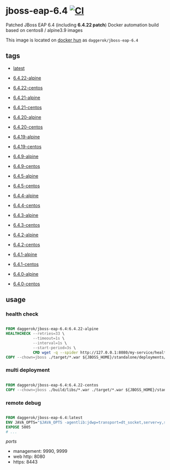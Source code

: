 # jboss-eap-6.4 [![CI](https://github.com/daggerok/jboss-eap-6.4/actions/workflows/ci.yaml/badge.svg)](https://github.com/daggerok/jboss-eap-6.4/actions/workflows/ci.yaml)
Patched JBoss EAP 6.4 (including __6.4.22 patch__) Docker automation build based on centos8 / alpine3.9 images

This image is located on [docker hun](https://hub.docker.com/r/daggerok/jboss-eap-6.4/) as `daggerok/jboss-eap-6.4`

## tags

- [latest](https://github.com/daggerok/jboss-eap-6.4/blob/master/Dockerfile)

- [6.4.22-alpine](https://github.com/daggerok/jboss-eap-6.4/blob/6.4.22-alpine/Dockerfile)
- [6.4.22-centos](https://github.com/daggerok/jboss-eap-6.4/blob/6.4.22-centos/Dockerfile)

- [6.4.21-alpine](https://github.com/daggerok/jboss-eap-6.4/blob/6.4.21-alpine/Dockerfile)
- [6.4.21-centos](https://github.com/daggerok/jboss-eap-6.4/blob/6.4.21-centos/Dockerfile)

- [6.4.20-alpine](https://github.com/daggerok/jboss-eap-6.4/blob/6.4.20-alpine/Dockerfile)
- [6.4.20-centos](https://github.com/daggerok/jboss-eap-6.4/blob/6.4.20-centos/Dockerfile)

- [6.4.19-alpine](https://github.com/daggerok/jboss-eap-6.4/blob/6.4.19-alpine/Dockerfile)
- [6.4.19-centos](https://github.com/daggerok/jboss-eap-6.4/blob/6.4.19-centos/Dockerfile)

- [6.4.9-alpine](https://github.com/daggerok/jboss-eap-6.4/blob/6.4.9-alpine/Dockerfile)
- [6.4.9-centos](https://github.com/daggerok/jboss-eap-6.4/blob/6.4.9-centos/Dockerfile)

- [6.4.5-alpine](https://github.com/daggerok/jboss-eap-6.4/blob/6.4.5-alpine/Dockerfile)
- [6.4.5-centos](https://github.com/daggerok/jboss-eap-6.4/blob/6.4.5-centos/Dockerfile)

- [6.4.4-alpine](https://github.com/daggerok/jboss-eap-6.4/blob/6.4.4-alpine/Dockerfile)
- [6.4.4-centos](https://github.com/daggerok/jboss-eap-6.4/blob/6.4.4-centos/Dockerfile)

- [6.4.3-alpine](https://github.com/daggerok/jboss-eap-6.4/blob/6.4.3-alpine/Dockerfile)
- [6.4.3-centos](https://github.com/daggerok/jboss-eap-6.4/blob/6.4.3-centos/Dockerfile)

- [6.4.2-alpine](https://github.com/daggerok/jboss-eap-6.4/blob/6.4.2-alpine/Dockerfile)
- [6.4.2-centos](https://github.com/daggerok/jboss-eap-6.4/blob/6.4.2-centos/Dockerfile)

- [6.4.1-alpine](https://github.com/daggerok/jboss-eap-6.4/blob/6.4.1-alpine/Dockerfile)
- [6.4.1-centos](https://github.com/daggerok/jboss-eap-6.4/blob/6.4.1-centos/Dockerfile)

- [6.4.0-alpine](https://github.com/daggerok/jboss-eap-6.4/blob/6.4.0-alpine/Dockerfile)
- [6.4.0-centos](https://github.com/daggerok/jboss-eap-6.4/blob/6.4.0-centos/Dockerfile)

## usage

### health check

```Dockerfile

FROM daggerok/jboss-eap-6.4:6.4.22-alpine
HEALTHCHECK --retries=33 \
            --timeout=1s \
            --interval=1s \
            --start-period=3s \
            CMD wget -q --spider http://127.0.0.1:8080/my-service/health || exit 1
COPY --chown=jboss ./target/*.war ${JBOSS_HOME}/standalone/deployments/my-service.war

```

### multi deployment

```Dockerfile

FROM daggerok/jboss-eap-6.4:6.4.22-centos
COPY --chown=jboss ./build/libs/*.war ./target/*.war ${JBOSS_HOME}/standalone/deployments/

```

### remote debug

```Dockerfile

FROM daggerok/jboss-eap-6.4:latest
ENV JAVA_OPTS="$JAVA_OPTS -agentlib:jdwp=transport=dt_socket,server=y,suspend=n,address=5005"
EXPOSE 5005
# ...

```

_ports_

- management: 9990, 9999
- web http: 8080
- https: 8443

<!--

git reset --hard origin/master
git fetch -p -a --prune-tags --force --tags 

git tag -d $tagName
git push --delete origin $tagName

git tag 6.4.22-centos
git push origin --tags --force

git tag 6.4.22-alpine
git push origin --tags --force

-->
